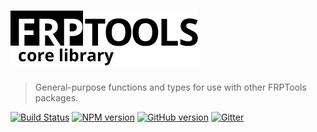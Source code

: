# [![FRPTools: Configuration](https://github.com/frptools/corelib/raw/master/.assets/product-logo.png)](https://github.com/frptools/corelib)

> General-purpose functions and types for use with other FRPTools packages.

[![Build Status](https://travis-ci.org/frptools/corelib.svg?branch=master)](https://travis-ci.org/frptools/corelib)
[![NPM version](https://badge.fury.io/js/%40frptools%2Fcorelib.svg)](http://badge.fury.io/js/%40frptools%2Fcorelib)
[![GitHub version](https://badge.fury.io/gh/frptools%2Fcorelib.svg)](https://badge.fury.io/gh/frptools%2Fcorelib)
[![Gitter](https://badges.gitter.im/gitterHQ/gitter.svg)](https://gitter.im/FRPTools/Lobby)
